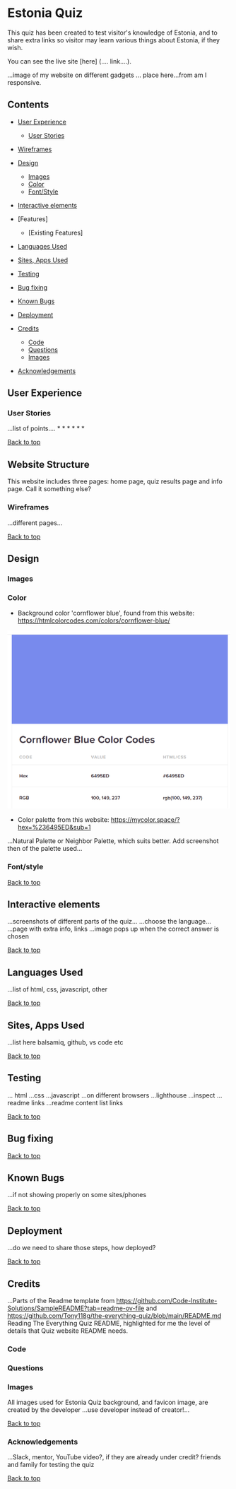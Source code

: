 # Estonia Quiz

This quiz has been created to test visitor's knowledge of Estonia, and to share extra links so visitor may learn various things about Estonia, if they wish.

You can see the live site [here] (.... link....).

...image of my website on different gadgets ... place here...from am I responsive.

## __Contents__

* [User Experience](#user-experience)
  * [User Stories](#user-stories)

* [Wireframes](#wireframes)

* [Design](#design)
  * [Images](#images)
  * [Color](#color)
  * [Font/Style](#fontstyle)

* [Interactive elements](#interactive-elements)

* [Features]
  * [Existing Features]

* [Languages Used](#languages-used)

* [Sites, Apps Used](#sites-apps-used)

* [Testing](#testing)

* [Bug fixing](#bug-fixing)

* [Known Bugs](#known-bugs)

* [Deployment](#deployment)

* [Credits](#credits)
  * [Code](#code)
  * [Questions](#questions)
  * [Images](#images)

* [Acknowledgements](#acknowledgements)


## User Experience

### User Stories
...list of points....
*
*
*
*
*
*

[Back to top](#contents)

## Website Structure
This website includes three pages: home page, quiz results page and info page. Call it something else?

### Wireframes
...different pages...

[Back to top](#contents)

## Design

### Images

### Color
* Background color 'cornflower blue', found from this website: 
https://htmlcolorcodes.com/colors/cornflower-blue/

![CORNFLOWER BLUE COLOR](docs/readmeimg/cornflowerblue.png)

* Color palette from this website:
https://mycolor.space/?hex=%236495ED&sub=1

...Natural Palette or Neighbor Palette, which suits better. Add screenshot then of the palette used...

### Font/style

[Back to top](#contents)

## Interactive elements
...screenshots of different parts of the quiz...
...choose the language...
...page with extra info, links
...image pops up when the correct answer is chosen

[Back to top](#contents)

##

## Languages Used
...list of html, css, javascript, other

[Back to top](#contents)

## Sites, Apps Used
...list here balsamiq, github, vs code etc

[Back to top](#contents)

## Testing
... html
...css
...javascript
...on different browsers
...lighthouse
...inspect
... readme links 
...readme content list links

[Back to top](#contents)

## Bug fixing

[Back to top](#contents)

## Known Bugs
...if not showing properly on some sites/phones

[Back to top](#contents)

## Deployment
...do we need to share those steps, how deployed?

[Back to top](#contents)

## Credits
...Parts of the Readme template from https://github.com/Code-Institute-Solutions/SampleREADME?tab=readme-ov-file 
and https://github.com/Tony118g/the-everything-quiz/blob/main/README.md 
Reading The Everything Quiz README, highlighted for me the level of details that Quiz website README needs. 

### Code
### Questions
### Images 
All images used for Estonia Quiz background, and favicon image, are created by the developer
...use developer instead of creator!...

[Back to top](#contents)

### Acknowledgements
...Slack, mentor, YouTube video?, if they are already under credit? friends and family for testing the quiz

[Back to top](#contents)

